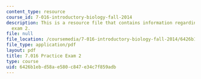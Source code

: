 ```yaml
---
content_type: resource
course_id: 7-016-introductory-biology-fall-2014
description: This is a resource file that contains information regarding practice
  exam 2.
file: null
file_location: /coursemedia/7-016-introductory-biology-fall-2014/6426b1ebd58ae580c847e34c7f859adb_MIT7_016F14_Prac_Exam_2.pdf
file_type: application/pdf
layout: pdf
title: 7.016 Practice Exam 2
type: course
uid: 6426b1eb-d58a-e580-c847-e34c7f859adb
---
```

